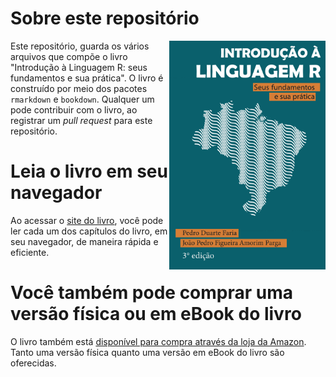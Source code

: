# Sobre este repositório

<a href="https://pedro-faria.netlify.app/pt/publication/book/introducao_linguagem_r/"><img src="capa.png" width="250" height="366" class="cover" align="right"/></a> Este repositório, guarda os vários arquivos que compõe o livro "Introdução à Linguagem R: seus fundamentos e sua prática". O livro é construído por meio dos pacotes `rmarkdown` e `bookdown`. Qualquer um pode contribuir com o livro, ao registrar um *pull request* para este repositório.

# Leia o livro em seu navegador

Ao acessar o [site do livro](https://pedropark99.github.io/Introducao_R/), você pode ler cada um dos capítulos do livro, em seu navegador, de maneira rápida e eficiente.

# Você também pode comprar uma versão física ou em eBook do livro

O livro também está [disponível para compra através da loja da Amazon](https://amz.run/5UiQ). Tanto uma versão física quanto uma versão em eBook do livro são oferecidas.
